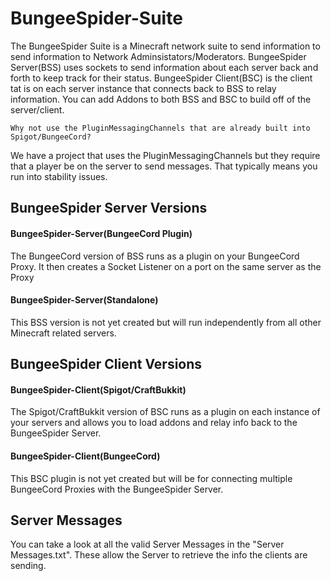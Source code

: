 # BungeeSpider-Suite
The BungeeSpider Suite is a Minecraft network suite to send information to send information to Network Adminsistators/Moderators.
BungeeSpider Server(BSS) uses sockets to send information about each server back and forth to keep track for their status. BungeeSpider Client(BSC)
 is the client tat is on each server instance that connects back to BSS to relay information. You can add Addons to both BSS and BSC to build off 
of the server/client. 

```
Why not use the PluginMessagingChannels that are already built into Spigot/BungeeCord?
```
We have a project that uses the PluginMessagingChannels but they require that a player be on the server to send messages. That typically means
 you run into stability issues.
 
## BungeeSpider Server Versions

#### BungeeSpider-Server(BungeeCord Plugin)
The BungeeCord version of BSS runs as a plugin on your BungeeCord Proxy. It then creates a Socket Listener on a port on the same server as the Proxy 

#### BungeeSpider-Server(Standalone)
This BSS version is not yet created but will run independently from all other Minecraft related servers. 

## BungeeSpider Client Versions

#### BungeeSpider-Client(Spigot/CraftBukkit)
The Spigot/CraftBukkit version of BSC runs as a plugin on each instance of your servers and allows you to load addons and relay info back to the 
BungeeSpider Server.

#### BungeeSpider-Client(BungeeCord)
This BSC plugin is not yet created but will be for connecting multiple BungeeCord Proxies with the BungeeSpider Server.

## Server Messages
You can take a look at all the valid Server Messages in the "Server Messages.txt". These allow the Server to retrieve the info the clients are sending.
